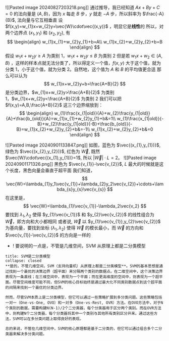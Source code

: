 ![[Pasted image 20240827203218.png]]
通过推导，我已经知道 $Ax+By+C=0$ 的法向量是 $(A,B)$，因为 $x$ 每走 $B$ 步，$y$ 就走 $-A$ 步，所以斜率为 $\frac{-A}{B}$, 法向量与它互相垂直
设 $f(x,y)=w_{1}x+w_{2}y=\vec{W}\cdot\vec{(x,y)}$ ，明显它是**线性**的
所以，对两个边界点 $(x_{1}, y_{1})$ 和 $(x_{2},y_{2})$, 有
$$
\begin{align}
w_{1}x_{1}+w_{2}y_{1}+b=A\\
w_{1}x_{2}+w_{2}y_{2}+b=B
\end{align}
$$
假设 $w_{1}x+w_{2}y\ge A$ 为类别 1，$w_{1}x+w_{2}y\le B$ 为类别 2
但是若 $w_{1}x+w_{2}\in(A, B)$ ，这样的样本点就无法分类了，所以得定义一个值，$f(x,y)$ 大于这个值，就为分类 1，小于这个值，就为分类 2。自然地，这个值为 $A$ 和 $B$ 的平均值更合适
那么可以认为
$$
w_{1}x+w_{2}y+b=\frac{A+B}{2}
$$
是分类边界，$w_{1}x+w_{2}y>\frac{A+B}{2}$ 为类别 1，$w_{1}x+w_{2}y<\frac{A+B}{2}$ 为类别 2
我们可以把 $f(x,y)=A,B,\frac{A+B}{2}$ 这三个边界缩放到：
$$
\begin{align}
w_{1}\frac{x_{1|old}}{A}+w_{2}\frac{y_{1|old}}{A}+\frac{b_{old}}{A}=w_{1}x_{1}+w_{2}y_{1}+b&=1\\
w_{1}\frac{x_{1|old}}{-B}+w_{2}\frac{y_{1|old}}{-B}+\frac{b_{old}}{-B}=w_{1}x_{2}+w_{2}y_{2}+b&=-1\\
w_{1}x_{2}+w_{2}y_{2}+b&=0
\end{align}
$$

![[Pasted image 20240901133847.png]]
如图，蓝色为 $\vec{(x_{1},y_{1})}$, 绿色为 $\vec{(x_{2},y_{2})}$, 红色为 $\vec{W}$, 既然 $\vec{W}\cdot\vec{(x_{1},y_{1})}=1$, 所以 $|\vec{W}|\cdot L=2$。
![[Pasted image 20240901171326.png]]
黑色为 $\vec{v_{1}}-\vec{v_{2}}$, $L$ 最大的时候就是这个长度，黑色向量会垂直于超平面
我们知道，
$$
\vec{W}=\lambda_{1}y_1\vec{v_{1}}+\lambda_{2}y_2\vec{v_{2}}+\cdots+\lambda_{s}y_{s}\vec{v_{s}}
$$
在这里是，
$$
\vec{W}=\lambda_{1}\vec{v_{1}}-\lambda_2\vec{v_2}
$$
要找到 $\lambda_{1},\lambda_{2}$ 使得 $y_{1}\vec{v_{1}}$ 和 $y_{2}\vec{v_{2}}$ 的线性组合为 $\vec{W}$，即方向和大小都相同
或者说, $\vec{W}$ 以 $y_{1}\vec{v_{1}},y_{2}\vec{v_{2}}$ 为基向量，要找到坐标 $(\lambda_{1},\lambda_{2})$ 使得 $\vec{W}$ 的模长最小，而 $\vec{W}$ 的方向和 $\vec{v_{1}}-\vec{v_{2}}$ 的方向是一样的

- ! 要说明的一点是，不管是几维空间，SVM 从原理上都是二分类模型
```ad-attention
title: SVM是二分类模型
collapse: closed
**是的，不管几维空间，SVM（支持向量机）从原理上都是二分类模型**。SVM的基本思想是通过找到一个最优的决策边界（超平面）来分隔两个类别的数据点。在二维空间中，这个决策边界表现为一条直线；在三维空间中，表现为一个平面；而在更高维度的空间中，则表现为一个超平面。尽管空间维度可能不同，但SVM的核心目标始终是通过最大化不同类别数据点到这个超平面的间隔来找到一个最优的分类边界。

然而，尽管SVM本质上是二分类模型，但它可以通过一些策略扩展到多分类问题。这些策略包括一对一（One-vs-One, OVO）和一对多（One-vs-Rest, OVR）方法。在OVO方法中，对于N个类别的数据，需要构建N(N-1)/2个二分类器，每个分类器用于区分两个类别。而在OVR方法中，则构建N个二分类器，每个分类器将其中一个类别与其他所有类别区分开来。通过这些方法，SVM可以在多分类问题上取得良好的表现。

总的来说，不管在几维空间中，SVM的核心原理都是基于二分类的，但它可以通过组合多个二分类器来解决多分类问题。

```
